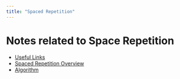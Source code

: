 ```yaml
---
title: "Spaced Repetition"
---
```


# Notes related to Space Repetition

- [Useful Links](./docs/useful-links.md#implementations)
- [Spaced Repetition Overview](./docs/spaced-repetition-overview.md)
- [Algorithm](<./docs/algorithm.md# fsrs algorithm overview>)
